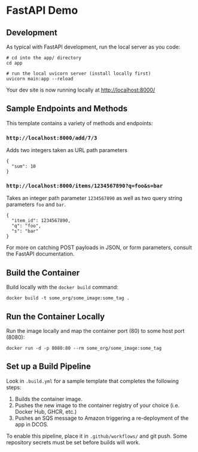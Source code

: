 # FastAPI Demo

## Development

As typical with FastAPI development, run the local server as you code:
```
# cd into the app/ directory
cd app

# run the local uvicorn server (install locally first)
uvicorn main:app --reload
```

Your dev site is now running locally at [http://localhost:8000/](http://localhost:8000/)


## Sample Endpoints and Methods

This template contains a variety of methods and endpoints:

### `http://localhost:8000/add/7/3`

Adds two integers taken as URL path parameters
```
{
  "sum": 10
}
```

### `http://localhost:8000/items/1234567890?q=foo&s=bar`

Takes an integer path parameter `1234567890` as well as two query string parameters `foo` and `bar`.

```
{
  "item_id": 1234567890,
  "q": "foo",
  "s": "bar"
}
```

For more on catching POST payloads in JSON, or form parameters, consult the FastAPI documentation.

## Build the Container

Build locally with the `docker build` command:
```
docker build -t some_org/some_image:some_tag .
```

## Run the Container Locally

Run the image locally and map the container port (80) to some host port (8080):
```
docker run -d -p 8080:80 --rm some_org/some_image:some_tag
```

## Set up a Build Pipeline

Look in `.build.yml` for a sample template that completes the following steps:

1. Builds the container image.
2. Pushes the new image to the container registry of your choice (i.e. Docker Hub, GHCR, etc.)
3. Pushes an SQS message to Amazon triggering a re-deployment of the app in DCOS.

To enable this pipeline, place it in `.github/workflows/` and git push. Some repository secrets must be set before builds will work.
